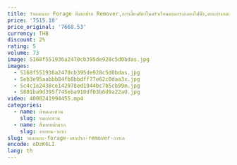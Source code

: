 ```yaml
---
title: วัวและแกะ Forage สิ่งสกปรก Remover,การเลี้ยงสัตว์ในครัวเรือนตะแกรงกลองไฟฟ้า,ตะแกรงกลองขนาดเล็กเครื่อง
price: '7515.18'
price_original: '7668.53'
currency: THB
discount: 2%
rating: 5
volume: 73
image: S168f551936a2470cb395de928c5d0bdas.jpg
images:
  - S168f551936a2470cb395de928c5d0bdas.jpg
  - Seb3e95aabbb84fb8bbdff77e62c0daa3x.jpg
  - Sc4c1e2438ce142978ed1944bc7b5cb99m.jpg
  - S801ba9d395f745eba910df03b6d9a22aU.jpg
video: 4000241994455.mp4
categories:
  - name: บ้านและสวน
    slug: านและสวน
  - name: สิ่งทอหน้าแรก
    slug: งทอหน-าแรก
slug: วและแกะ-forage-งสกปรก-remover-การเล
encode: oDzK6LI
lang: th
---
```

  
